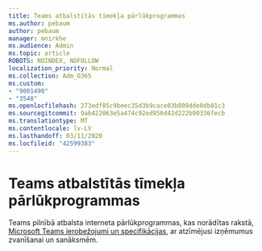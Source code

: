 ```yaml
---
title: Teams atbalstītās tīmekļa pārlūkprogrammas
ms.author: pebaum
author: pebaum
manager: mnirkhe
ms.audience: Admin
ms.topic: article
ROBOTS: NOINDEX, NOFOLLOW
localization_priority: Normal
ms.collection: Adm_O365
ms.custom:
- "9001490"
- "3540"
ms.openlocfilehash: 273edf85c9beec35d3b9cace03b809dde0db01c3
ms.sourcegitcommit: 9ab422063e5a474c92ed956d42d222b90336fecb
ms.translationtype: MT
ms.contentlocale: lv-LV
ms.lasthandoff: 03/11/2020
ms.locfileid: "42599383"
---
```

# <a name="teams-supported-web-browsers"></a>Teams atbalstītās tīmekļa pārlūkprogrammas

Teams pilnībā atbalsta interneta pārlūkprogrammas, kas norādītas rakstā, [Microsoft Teams ierobežojumi un specifikācijas](https://docs.microsoft.com/microsoftteams/limits-specifications-teams#browsers), ar atzīmējusi izņēmumus zvanīšanai un sanāksmēm.